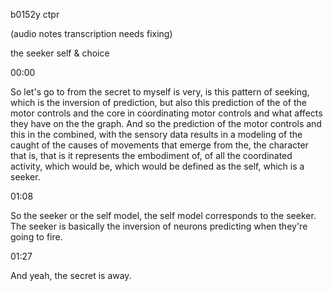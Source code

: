 b0152y ctpr

(audio notes transcription needs fixing)

the seeker self & choice

00:00

So let's go to from the secret to myself is very, is this pattern of seeking, which is the inversion of prediction, but also this prediction of the of the motor controls and the core in coordinating motor controls and what affects they have on the the graph. And so the prediction of the motor controls and this in the combined, with the sensory data results in a modeling of the caught of the causes of movements that emerge from the, the character that is, that is it represents the embodiment of, of all the coordinated activity, which would be, which would be defined as the self, which is a seeker.

01:08

So the seeker or the self model, the self model corresponds to the seeker. The seeker is basically the inversion of neurons predicting when they're going to fire.

01:27

And yeah, the secret is away.
